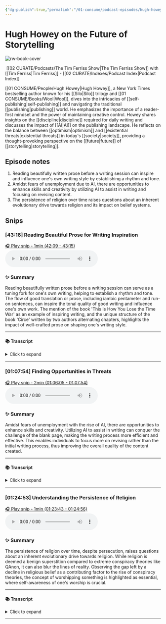 ```yaml
---
{"dg-publish":true,"permalink":"/01-consume/podcast-episodes/hugh-howey-on-the-future-of-storytelling/","title":"Hugh Howey on the Future of Storytelling","tags":["podcasts"]}
---
```


# Hugh Howey on the Future of Storytelling

![rw-book-cover](https://wsrv.nl/?url=https%3A%2F%2Fcontent.production.cdn.art19.com%2Fimages%2F69%2F10%2F10%2Ffb%2F691010fb-625e-4abe-993c-a57228b28dbe%2F91cb53ae0d5dbb379b9dffecf0a772593891d0d09bbe6d90ee746edbdb79e3ec75584f2ceb8260e9f675a90c05419b9b99842a76905b686f0f51c1a9d3e227ab.jpeg&w=300&h=300)

 [[02 CURATE/Podcasts/The Tim Ferriss Show\|The Tim Ferriss Show]] with [[Tim Ferriss\|Tim Ferriss]]  - [[02 CURATE/Indexes/Podcast Index\|Podcast Index]]

[[01 CONSUME/People/Hugh Howey\|Hugh Howey]], a New York Times bestselling author known for his [[Silo\|Silo]] trilogy and [[01 CONSUME/Books/Wool\|Wool]], dives into the intricacies of [[self-publishing\|self-publishing]] and navigating the traditional [[publishing\|publishing]] world. He emphasizes the importance of a reader-first mindset and the power of maintaining creative control. Howey shares insights on the [[discipline\|discipline]] required for daily writing and discusses the impact of [[AI\|AI]] on the publishing landscape. He reflects on the balance between [[optimism\|optimism]] and [[existential threats\|existential threats]] in today's [[society\|society]], providing a thought-provoking perspective on the [[future\|future]] of [[storytelling\|storytelling]].
 

## Episode notes


1. Reading beautifully written prose before a writing session can inspire and influence one's own writing style by establishing a rhythm and tone.
2. Amidst fears of unemployment due to AI, there are opportunities to enhance skills and creativity by utilizing AI to assist in writing and focusing on revising content.
3. The persistence of religion over time raises questions about an inherent evolutionary drive towards religion and its impact on belief systems.


## Snips


### [43:16] Reading Beautiful Prose for Writing Inspiration


[🎧 Play snip - 1min️ (42:09 - 43:15)](https://share.snipd.com/snip/bcdf2a44-9ef6-4e24-a303-445ff3ecf1c9)
<audio controls> <source src="https://rss.art19.com/episodes/2a339c51-78b7-4350-a008-bb31d77b6345.mp3?rss_browser=BAhJIgpTbmlwZAY6BkVU--7de01baece82063bda1cca2dc0d698735fdbe34a#t=42:09,43:15"> </audio>




### ✨ Summary
Reading beautifully written prose before a writing session can serve as a tuning fork for one's own writing, helping to establish a rhythm and tone. The flow of good translation or prose, including iambic pentameter and run-on sentences, can inspire the tonal quality of good writing and influence one's own work. The mention of the book 'This Is How You Lose the Time War' as an example of inspiring writing, and the unique structure of the book 'Circe' written by two authors alternating chapters, highlights the impact of well-crafted prose on shaping one's writing style.


---




#### 📚 Transcript
<details>
<summary>Click to expand</summary>
<blockquote><b>Hugh Howey</b><br/><br/>Think reading beautiful prose is almost like striking a tuning fork before your writing session. I think it's really awesome to pick up. There's several things you can do. You can read stuff that's nonsense, but beautiful, like some Proust. And you can just turn to any part of Proust, it's all the same. The beginning of a story reads just like the middle of the stories. But the way a good translation of Proust flows, that iambic pentameter, the run-on sentences, it's like it's, you start to hear the tonal quality of good music in words, and then you Can start to sing in that key yourself. Some of the books I've read recently that have, I think, upped my writing. One was, This Is How You Lose the Time War, which is- So good. That is an incredible book. And it's short. And it's one of those that you could just pick up and read again to like, remind yourself what writing can sound like. Also fascinating because it was written by two authors who alternated back and forth, which is structural to the story, which works. Circe. Have you read that?</blockquote><br/><blockquote><b>Tim Ferriss</b><br/><br/>I haven't yet read it.</blockquote><br/><blockquote><b>Hugh Howey</b><br/><br/>I have seen so many people reading it. I've seen friends reading it. It took me forever to read that. The</blockquote>
</details>



---


### [01:07:54] Finding Opportunities in Threats


[🎧 Play snip - 2min️ (01:06:05 - 01:07:54)](https://share.snipd.com/snip/79fa84c0-ec9c-4684-aa79-d9e98157d84a)
<audio controls> <source src="https://rss.art19.com/episodes/2a339c51-78b7-4350-a008-bb31d77b6345.mp3?rss_browser=BAhJIgpTbmlwZAY6BkVU--7de01baece82063bda1cca2dc0d698735fdbe34a#t=01:06:05,01:07:54"> </audio>




### ✨ Summary
Amidst fears of unemployment with the rise of AI, there are opportunities to enhance skills and creativity. Utilizing AI to assist in writing can conquer the challenge of the blank page, making the writing process more efficient and effective. This enables individuals to focus more on revising rather than the initial writing process, thus improving the overall quality of the content created.


---




#### 📚 Transcript
<details>
<summary>Click to expand</summary>
<blockquote><b>Tim Ferriss</b><br/><br/>Are the opportunities hiding in the threats, right? When I see this, because I've also seen some fears around unemployment, which I think are valid in a lot of respects. I would disagree strongly with Kevin on that, right? And I think he wrote in his Wired piece that he felt net known would lose jobs because AI. I disagree with that. But are there any opportunities that you see? And I guess we kind of telegraphed some of it in terms of getting skills up to 80% of an industry veteran. But as you think about all of the noise that's going to be generated and all of the experimentation that's going to happen, which is intrinsically interesting to me, what are some of Maybe the opportunities that people might not see or things that come to mind for you? Because I think of, for instance, I'll throw one out there, which is just conquering the empty page. If I could use voice to kind of ramble my ideas, which I'm very good at doing, they come out pretty polished. I'm like, man, I wish I could have just written that. So many times I'll say something to Matt, my writing partner, and it comes out perfect.</blockquote><br/><blockquote><b>Hugh Howey</b><br/><br/>And neither one of us are typing. I'm like, we will never get that back, will we? And it's gone. No, exactly.</blockquote><br/><blockquote><b>Tim Ferriss</b><br/><br/>So if I could do that into an AI who would clean it up, make a few suggestions, boom, I've just conquered the empty page. Yeah. And now I have something. Once I have clay on the table to work with, now I can work with it. Revising is so much easier than writing. So much easier, right? So that would be one example where I could see AI enabling me to do better, more consistent writing. I'm wondering if other use cases come to mind. Yeah, that's a really good one.</blockquote><br/><blockquote><b>Hugh Howey</b><br/><br/>One thing I'll say about, go back to Kevin's net unemployment, I think he can be right, but it doesn't make it any easier because</blockquote>
</details>



---


### [01:24:53] Understanding the Persistence of Religion


[🎧 Play snip - 1min️ (01:23:43 - 01:24:56)](https://share.snipd.com/snip/993951cd-dfd6-4846-9285-98f8336773f5)
<audio controls> <source src="https://rss.art19.com/episodes/2a339c51-78b7-4350-a008-bb31d77b6345.mp3?rss_browser=BAhJIgpTbmlwZAY6BkVU--7de01baece82063bda1cca2dc0d698735fdbe34a#t=01:23:43,01:24:56"> </audio>




### ✨ Summary
The persistence of religion over time, despite persecution, raises questions about an inherent evolutionary drive towards religion. While religion is deemed a benign superstition compared to extreme conspiracy theories like QAnon, it can also blur the lines of reality. Observing the gap left by a decline in religious belief as a contributing factor to the rise of conspiracy theories, the concept of worshipping something is highlighted as essential, where self-awareness of one's worship is crucial.


---




#### 📚 Transcript
<details>
<summary>Click to expand</summary>
<blockquote><b>Tim Ferriss</b><br/><br/>Building. A lot of science. A lot of original science was coming out of- Absolutely. A lot of amazing science. And just the sheer prevalence and persistence over time, despite in some places persecution, is it like birds building bird nests? Is there some evolutionary inherent drive that is coded into us that leads us to pursue what we label as religion i don't know i have no idea i just i just find the sheer persistence and</blockquote><br/><blockquote><b>Hugh Howey</b><br/><br/>Durability of it very interesting it's very interesting well our superstition will never go away and i think religion is a much more benign superstition than some of the other ones That we've seen lately these deep conspiracy theories that people lose reality to. Not that believing in religion isn't also losing a sense of reality, but watching the QAnon, some of that was a gap left by a loss of religion, I think.</blockquote><br/><blockquote><b>Tim Ferriss</b><br/><br/>I'm so glad you said that because I think a lot about, and I'm blanking on the exact writing or speech from David Foster Wallace, but the gist of it is we all worship something. The key is to know what you worship, right? And if</blockquote>
</details>



---